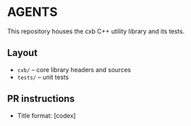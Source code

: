 # AGENTS

This repository houses the cxb C++ utility library and its tests.

## Layout
- `cxb/` – core library headers and sources
- `tests/` – unit tests

## PR instructions
- Title format: [codex] <Title>
- Always format the code before committing with `./scripts/format.sh`

## Development
Use `rg` for searching the codebase.

### Building and Testing
Before building tests, fetch submodules:
`git submodule update --init --recursive`

Configure and build tests:
```bash
cmake -S . -B build -DCXB_BUILD_TESTS=ON
cmake --build build
```

Run tests:
```bash
ctest --test-dir build
```

### Manual Building and Testing
```bash
cmake -B build -DCMAKE_BUILD_TYPE=Debug -DCXB_BUILD_EXAMPLES=ON -DCXB_BUILD_TESTS=ON
cmake --build build
cd build && ctest --output-on-failure
# OR run test executable directly
./build/test_arena
```

### Code Formatting
This project uses clang-format for consistent code formatting. See `.clang-format`.

All pull requests must pass formatting checks and tests before merging.

Format all files:
```bash
./scripts/format.sh
```

Check formatting without making changes:
```bash
./scripts/format.sh --check
```

Format specific files manually:
```bash
clang-format -i path/to/file.cpp
```

### CI/CD
NixOS is used for the CI, which enables debugging the CI easier. See `.github/workflows/ci.yml` and `scripts/ci/`.
Steps performed on CI:
- Format code
- Run tests across x86_64, aarch64 on MacOS and Linux (Ubuntu)

## Style Guide
- Provide C compatible code where possible.
- Avoid the C++ standard library when cxb provides equivalent functionality (e.g., use `String8` instead of `std::string`).

### Functions
- Mark pure functions with `CXB_PURE`.
- Mark functions you truly want inlined with `CXB_INLINE`. This will force an inline when no debug information should be generated.
- Prefer free form functions over member functions.
- When performing an operation (verb) on a type instance (noun), free form functions should have the naming convention `<noun>_<verb>`.
- Exceptions include:
  - common operations performed across many different types, e.g. `make_<type>`
  - overloaded functions such as `serialize(TypeA&)` and `serialize(TypeB&)`
- If the function operates on a C-compatible POD type, do not use overloading.

### Control Flow
- Use `LIKELY()`/`UNLIKELY()` for branch prediction hints.

### Assertions and Errors
- Assert conditions with `DEBUG_ASSERT()` for debug-info compatible builds and `ASSERT()` for all builds.
- In C++, do not use exceptions.
- Use `Result<T, ErrorType>` to return errors.
  - `Result<T, ErrorType>` contains an error string; allocate the error string on the permanent arena, or pass one in if the error can be recovered.
  - Success in the `ErrorType` must be represented by the integer `0`.
- Use `Optional<T>` for values that may not exist, but not for errors.
- For C compatible APIs, you can declare a struct:
```cpp
DECALRE_RESULT_TYPE(ResultFoo, Foo, ErrorCode);

// equivalent to:
struct ResultFoo {
    Foo f;
    ErrorCode error;
    String8 reason;

    #ifdef __cplusplus
    inline operator bool() const {
        return (i64) error != 0;
    }
    #endif // __cplusplus
};
```
- For Optional:
```cpp
DECLARE_OPTIONAL_TYPE(OptionalFoo, Foo);

// equivalent to:
struct OptionalFoo {
    Foo value;
    bool exists;

    #ifdef __cplusplus
    inline operator bool() const {
        return exists;
    }
    #endif // __cplusplus
};
```

### Primitive Types
- Prefer typedefs with explicit bit size over builtin primitives, such as `u8`, `i32`, `i64`, etc.

### Composite Types
- Design around Zero Is Initialization (ZII), if possible.
- Prefer POD types (no ctors or dtors), if possible.
- Do not use `private` or `protected`, ever.
- Implement member functions as free form functions when possible. Exceptions include ctors/dtors, assignment/move operators, etc.

### Memory Management & Containers
Memory is managed with either an arena or the general heap.
- Prefer allocating memory with an `Arena`.
  - access `get_perm()` to get the permanent arena.
  - call `begin_scratch()` and `end_scratch()` for a temporary arena; assign to `AArenaTmp` for a scoped `end_scratch()`.
- Container naming convention:
  - `M` prefix indicates that manual memory management is mandatory, use `.destroy()` to free memory.
  - `A` prefix indicates that the container will automatically call `.destroy()` using RAII.

### Templates and Generics
- Minimize template complexity.
- Don't use templates unless it is necessary.
- Use SFINAE sparingly and only when necessary: `std::enable_if_t<std::is_integral_v<T>>`.
- Prefer explicit instantiation over heavy template metaprogramming.

### Parallel Code
- For C compatible APIs: use `atomic_i64`, `atomic_u64`, etc. typedefs or C11's `_Atomic(T)`.
- In C++: use the `Atomic<T>` wrapper.
- Use explicit memory ordering: C11 `memory_order` constants directly.

### Names and Keywords
#### Macros
- All uppercase with underscores: `CXB_INLINE`, `ASSERT`, `BREAKPOINT`.
- Library-specific macros prefixed with `CXB_`: `CXB_EXPORT`, `CXB_INTERNAL`.

#### Types
- Prefer the `struct` keyword over `class`.
- PascalCase for classes and structs: `Allocator`, `Utf8Iterator`.
- Lowercase abbreviations for primitive type aliases: `f32`, `f64`, `i32`, `u64`.
- Descriptive compound names: `Vec2f`, `Color4i`, `Utf8DecodeResult`.

#### Functions and Variables
- `snake_case` for functions.
- `snake_case` for member variables: `n_active_bytes`, `bytes_consumed`.

#### Constants and Enums
- C enum values should be UPPER_CASE.
- C++ enum class values use PascalCase (e.g. `Relaxed`, `Acquire`, `SeqCst`).
- `snake_case` for static constants: `identity4x4`, `identity3x3`.


